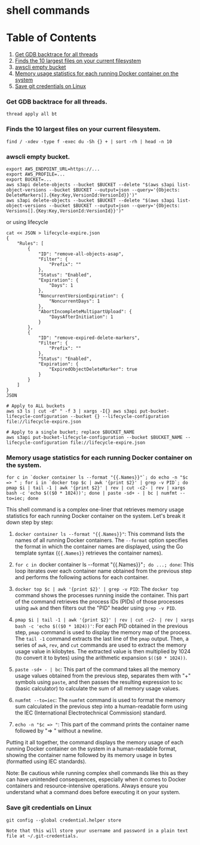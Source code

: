 # shell commands

# Table of Contents
1. [Get GDB backtrace for all threads](#one)
2. [Finds the 10 largest files on your current filesystem](#two)
3. [awscli empty bucket](#three)
4. [Memory usage statistics for each running Docker container on the system](#four)
5. [Save git credentials on Linux](#five)

### Get GDB backtrace for all threads<a name="one"></a>.

```
thread apply all bt
```

### Finds the 10 largest files on your current filesystem<a name="two"></a>.

```
find / -xdev -type f -exec du -Sh {} + | sort -rh | head -n 10
```
### awscli empty bucket<a name="three"></a>.
```
export AWS_ENDPOINT_URL=https://...
export AWS_PROFILE=...
export BUCKET=...
aws s3api delete-objects --bucket $BUCKET --delete "$(aws s3api list-object-versions --bucket $BUCKET --output=json --query='{Objects: DeleteMarkers[].{Key:Key,VersionId:VersionId}}')"
aws s3api delete-objects --bucket $BUCKET --delete "$(aws s3api list-object-versions --bucket $BUCKET --output=json --query='{Objects: Versions[].{Key:Key,VersionId:VersionId}}')"
```
or using lifecycle
```
cat << JSON > lifecycle-expire.json
{
    "Rules": [
        {
            "ID": "remove-all-objects-asap",
            "Filter": {
                "Prefix": ""
            },
            "Status": "Enabled",
            "Expiration": {
                "Days": 1
            },
            "NoncurrentVersionExpiration": {
                "NoncurrentDays": 1
            },
            "AbortIncompleteMultipartUpload": {
                "DaysAfterInitiation": 1
            }
        },
        {
            "ID": "remove-expired-delete-markers",
            "Filter": {
                "Prefix": ""
            },
            "Status": "Enabled",
            "Expiration": {
                "ExpiredObjectDeleteMarker": true
            }
        }
    ]
}
JSON

# Apply to ALL buckets
aws s3 ls | cut -d" " -f 3 | xargs -I{} aws s3api put-bucket-lifecycle-configuration --bucket {} --lifecycle-configuration file://lifecycle-expire.json

# Apply to a single bucket; replace $BUCKET_NAME
aws s3api put-bucket-lifecycle-configuration --bucket $BUCKET_NAME --lifecycle-configuration file://lifecycle-expire.json
```
### Memory usage statistics for each running Docker container on the system<a name="four"></a>.
```
for c in `docker container ls --format "{{.Names}}"`; do echo -n "$c => " ; for i in `docker top $c | awk '{print $2}' | grep -v PID`; do pmap $i | tail -1 | awk '{print $2}' | rev | cut -c2- | rev | xargs bash -c 'echo $(($0 * 1024))'; done | paste -sd+ - | bc | numfmt --to=iec; done
```

This shell command is a complex one-liner that retrieves memory usage statistics for each running Docker container on the system. Let's break it down step by step:

1. `docker container ls --format "{{.Names}}"`: This command lists the names of all running Docker containers. The `--format` option specifies the format in which the container names are displayed, using the Go template syntax (`{{.Names}}` retrieves the container names).

2. `for c in `docker container ls --format "{{.Names}}"`; do ...; done`: This loop iterates over each container name obtained from the previous step and performs the following actions for each container.

3. `docker top $c | awk '{print $2}' | grep -v PID`: The `docker top` command shows the processes running inside the container. This part of the command retrieves the process IDs (PIDs) of those processes using `awk` and then filters out the "PID" header using `grep -v PID`.

4. `pmap $i | tail -1 | awk '{print $2}' | rev | cut -c2- | rev | xargs bash -c 'echo $(($0 * 1024))'`: For each PID obtained in the previous step, `pmap` command is used to display the memory map of the process. The `tail -1` command extracts the last line of the `pmap` output. Then, a series of `awk`, `rev`, and `cut` commands are used to extract the memory usage value in kilobytes. The extracted value is then multiplied by 1024 (to convert it to bytes) using the arithmetic expansion `$(($0 * 1024))`.

5. `paste -sd+ - | bc`: This part of the command takes all the memory usage values obtained from the previous step, separates them with "+" symbols using `paste`, and then passes the resulting expression to `bc` (basic calculator) to calculate the sum of all memory usage values.

6. `numfmt --to=iec`: The `numfmt` command is used to format the memory sum calculated in the previous step into a human-readable form using the IEC (International Electrotechnical Commission) standard.

7. `echo -n "$c => "`: This part of the command prints the container name followed by "=> " without a newline.

Putting it all together, the command displays the memory usage of each running Docker container on the system in a human-readable format, showing the container name followed by its memory usage in bytes (formatted using IEC standards).

Note: Be cautious while running complex shell commands like this as they can have unintended consequences, especially when it comes to Docker containers and resource-intensive operations. Always ensure you understand what a command does before executing it on your system.


### Save git credentials on Linux<a name="five"></a>

`git config --global credential.helper store`

```
Note that this will store your username and password in a plain text file at ~/.git-credentials.
```

